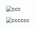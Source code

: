 



![ccc](https://i.pinimg.com/564x/b6/7e/f9/b67ef97160cd8d770e015df15d18b5ed.jpg)

![cccccc](https://dividers.crd.co/assets/images/gallery04/937bcf07.gif?v=05d33f91)

















